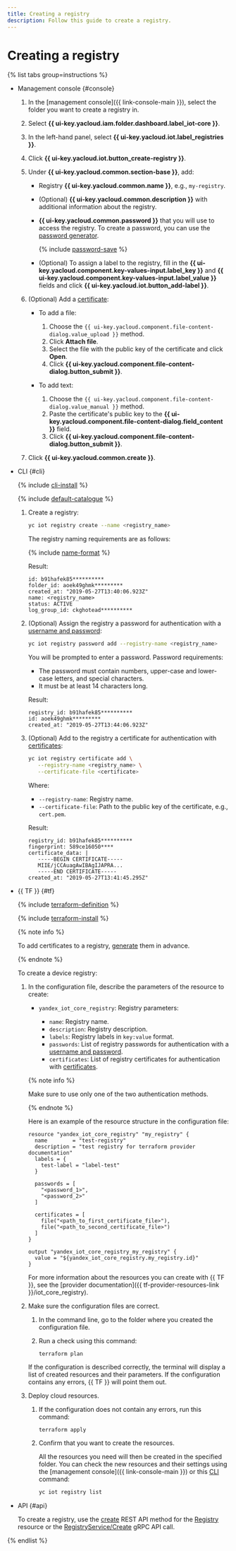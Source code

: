 ```yaml
---
title: Creating a registry
description: Follow this guide to create a registry.
---
```


# Creating a registry

{% list tabs group=instructions %}

- Management console {#console}

  1. In the [management console]({{ link-console-main }}), select the folder you want to create a registry in.
  1. Select **{{ ui-key.yacloud.iam.folder.dashboard.label_iot-core }}**.
  1. In the left-hand panel, select **{{ ui-key.yacloud.iot.label_registries }}**.
  1. Click **{{ ui-key.yacloud.iot.button_create-registry }}**.
  1. Under **{{ ui-key.yacloud.common.section-base }}**, add:

      * Registry **{{ ui-key.yacloud.common.name }}**, e.g., `my-registry`.
      * (Optional) **{{ ui-key.yacloud.common.description }}** with additional information about the registry.
      * **{{ ui-key.yacloud.common.password }}** that you will use to access the registry. To create a password, you can use the [password generator](https://passwordsgenerator.net/).

          {% include [password-save](../../../_includes/iot-core/password-save.md) %}

      * (Optional) To assign a label to the registry, fill in the **{{ ui-key.yacloud.component.key-values-input.label_key }}** and **{{ ui-key.yacloud.component.key-values-input.label_value }}** fields and click **{{ ui-key.yacloud.iot.button_add-label }}**.

  1. (Optional) Add a [certificate](../certificates/create-certificates.md):

      * To add a file:

        1. Choose the `{{ ui-key.yacloud.component.file-content-dialog.value_upload }}` method.
        1. Click **Attach file**.
        1. Select the file with the public key of the certificate and click **Open**.
        1. Click **{{ ui-key.yacloud.component.file-content-dialog.button_submit }}**.

      * To add text:

        1. Choose the `{{ ui-key.yacloud.component.file-content-dialog.value_manual }}` method.
        1. Paste the certificate's public key to the **{{ ui-key.yacloud.component.file-content-dialog.field_content }}** field.
        1. Click **{{ ui-key.yacloud.component.file-content-dialog.button_submit }}**.

  1. Click **{{ ui-key.yacloud.common.create }}**.

- CLI {#cli}

  {% include [cli-install](../../../_includes/cli-install.md) %}

  {% include [default-catalogue](../../../_includes/default-catalogue.md) %}

  1. Create a registry:

      ```bash
      yc iot registry create --name <registry_name>
      ```

      The registry naming requirements are as follows:

      {% include [name-format](../../../_includes/name-format.md) %}

      Result:

      ```text
      id: b91hafek85**********
      folder_id: aoek49ghmk*********
      created_at: "2019-05-27T13:40:06.923Z"
      name: <registry_name>
      status: ACTIVE
      log_group_id: ckghotead**********
      ```

  1. (Optional) Assign the registry a password for authentication with a [username and password](../../concepts/authorization.md#log-pass):

      ```bash
      yc iot registry password add --registry-name <registry_name>
      ```

      You will be prompted to enter a password. Password requirements:

      * The password must contain numbers, upper-case and lower-case letters, and special characters.
      * It must be at least 14 characters long.

      Result:

      ```text
      registry_id: b91hafek85**********
      id: aoek49ghmk*********
      created_at: "2019-05-27T13:44:06.923Z"
      ```

  1. (Optional) Add to the registry a certificate for authentication with [certificates](../../concepts/authorization.md#certs):

      ```bash
      yc iot registry certificate add \
         --registry-name <registry_name> \
         --certificate-file <certificate>
      ```

      Where:

      * `--registry-name`: Registry name.
      * `--certificate-file`: Path to the public key of the certificate, e.g., `cert.pem`.

      Result:

      ```text
      registry_id: b91hafek85**********
      fingerprint: 589ce16050****
      certificate_data: |
         -----BEGIN CERTIFICATE-----
         MIIE/jCCAuagAwIBAgIJAPRA...
         -----END CERTIFICATE-----
      created_at: "2019-05-27T13:41:45.295Z"
      ```

- {{ TF }} {#tf}

  {% include [terraform-definition](../../../_tutorials/_tutorials_includes/terraform-definition.md) %}

  {% include [terraform-install](../../../_includes/terraform-install.md) %}
   
  {% note info %}

  To add certificates to a registry, [generate](../certificates/create-certificates.md) them in advance.

  {% endnote %}

  To create a device registry: 
     
  1. In the configuration file, describe the parameters of the resource to create:

     * `yandex_iot_core_registry`: Registry parameters:

        * `name`: Registry name.
        * `description`: Registry description.
        * `labels`: Registry labels in `key:value` format.
        * `passwords`: List of registry passwords for authentication with a [username and password](../../concepts/authorization.md#log-pass).
        * `certificates`: List of registry certificates for authentication with [certificates](../../concepts/authorization.md#certs).

      {% note info %}

      Make sure to use only one of the two authentication methods.

      {% endnote %}

      Here is an example of the resource structure in the configuration file:

      ```
      resource "yandex_iot_core_registry" "my_registry" {
        name        = "test-registry"
        description = "test registry for terraform provider documentation"
        labels = {
          test-label = "label-test"
        }

        passwords = [
          "<password_1>",
          "<password_2>"
        ]

        certificates = [
          file("<path_to_first_certificate_file>"),
          file("<path_to_second_certificate_file>")
        ]
      }

      output "yandex_iot_core_registry_my_registry" {
        value = "${yandex_iot_core_registry.my_registry.id}"
      }
      ```

      For more information about the resources you can create with {{ TF }}, see the [provider documentation]({{ tf-provider-resources-link }}/iot_core_registry).
      
  1. Make sure the configuration files are correct.
      1. In the command line, go to the folder where you created the configuration file.
      1. Run a check using this command:

          ```
          terraform plan
          ```

      If the configuration is described correctly, the terminal will display a list of created resources and their parameters. If the configuration contains any errors, {{ TF }} will point them out.

  1. Deploy cloud resources.

      1. If the configuration does not contain any errors, run this command:
   
          ```
          terraform apply
          ```

      1. Confirm that you want to create the resources.
      
          All the resources you need will then be created in the specified folder. You can check the new resources and their settings using the [management console]({{ link-console-main }}) or this [CLI](../../../cli/quickstart.md) command:

          ```bash
          yc iot registry list
          ```

- API {#api}

  To create a registry, use the [create](../../api-ref/Registry/create.md) REST API method for the [Registry](../../api-ref/Registry/index.md) resource or the [RegistryService/Create](../../api-ref/grpc/Registry/create.md) gRPC API call.

{% endlist %}